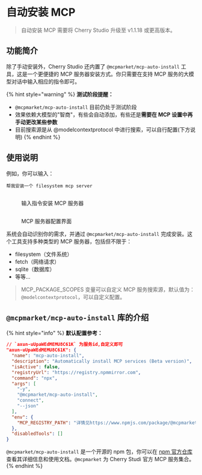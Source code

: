 # 自动安装 MCP

> 自动安装 MCP 需要将 Cherry Studio 升级至 v1.1.18 或更高版本。

## 功能简介

除了手动安装外，Cherry Studio 还内置了 `@mcpmarket/mcp-auto-install` 工具，这是一个更便捷的 MCP 服务器安装方式。你只需要在支持 MCP 服务的大模型对话中输入相应的指令即可。

{% hint style="warning" %}
**测试阶段提醒：**

* `@mcpmarket/mcp-auto-install` 目前仍处于测试阶段
* 效果依赖大模型的"智商"，有些会自动添加，有些还是**需要在 MCP 设置中再手动更改某些参数**
* 目前搜索源是从 @modelcontextprotocol 中进行搜索，可以自行配置(下方说明)
{% endhint %}

## 使用说明

例如，你可以输入：

```
帮我安装一个 filesystem mcp server
```

<figure><img src="../../.gitbook/assets/mcp-auto-install_shot1.png" alt=""><figcaption><p>输入指令安装 MCP 服务器</p></figcaption></figure>

<figure><img src="../../.gitbook/assets/mcp-auto-install_shot2.png" alt=""><figcaption><p>MCP 服务器配置界面</p></figcaption></figure>

系统会自动识别你的需求，并通过 `@mcpmarket/mcp-auto-install` 完成安装。这个工具支持多种类型的 MCP 服务器，包括但不限于：

* filesystem（文件系统）
* fetch（网络请求）
* sqlite（数据库）
* 等等...

> MCP\_PACKAGE\_SCOPES 变量可以自定义 MCP 服务搜索源，默认值为：`@modelcontextprotocol`，可以自定义配置。

## `@mcpmarket/mcp-auto-install` 库的介绍

{% hint style="info" %}
**默认配置参考：**

```json
// `axun-uUpaWEdMEMU8C61K` 为服务id,自定义即可
"axun-uUpaWEdMEMU8C61K": {
  "name": "mcp-auto-install",
  "description": "Automatically install MCP services (Beta version)",
  "isActive": false,
  "registryUrl": "https://registry.npmmirror.com",
  "command": "npx",
  "args": [
    "-y",
    "@mcpmarket/mcp-auto-install",
    "connect",
    "--json"
  ],
  "env": {
    "MCP_REGISTRY_PATH": "详情见https://www.npmjs.com/package/@mcpmarket/mcp-auto-install"
  },
  "disabledTools": []
}
```

`@mcpmarket/mcp-auto-install` 是一个开源的 npm 包，你可以在 [npm 官方仓库](https://www.npmjs.com/package/@mcpmarket/mcp-auto-install) 查看其详细信息和使用文档。`@mcpmarket` 为 Cherry Studi 官方 MCP 服务集合。
{% endhint %}
